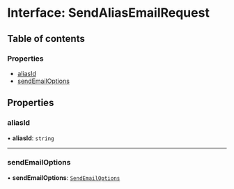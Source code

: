 # Interface: SendAliasEmailRequest

## Table of contents

### Properties

- [aliasId](SendAliasEmailRequest.md#aliasid)
- [sendEmailOptions](SendAliasEmailRequest.md#sendemailoptions)

## Properties

### <a id="aliasid" name="aliasid"></a> aliasId

• **aliasId**: `string`

___

### <a id="sendemailoptions" name="sendemailoptions"></a> sendEmailOptions

• **sendEmailOptions**: [`SendEmailOptions`](SendEmailOptions.md)
